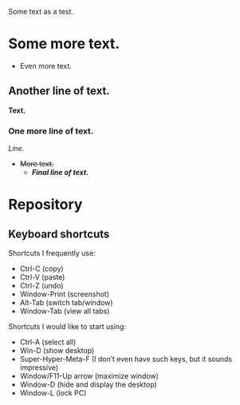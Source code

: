 Some text as a test.
# Some more text.
* Even more text.
## Another line of text.
**Text.**
### One more line of text.
*Line.*
- ~~More text.~~
  - ***Final line of text.***
# Repository

## Keyboard shortcuts
Shortcuts I frequently use: 
- Ctrl-C (copy)
- Ctrl-V (paste)
- Ctrl-Z (undo)
- Window-Print (screenshot)
- Alt-Tab (switch tab/window)
- Window-Tab (view all tabs)

Shortcuts I would like to start using: 
- Ctrl-A (select all)
- Win-D (show desktop)
- Super-Hyper-Meta-F (I don’t even have such keys, but it sounds impressive)
- Window/F11-Up arrow (maximize window)
- Window-D (hide and display the desktop)
- Window-L (lock PC)